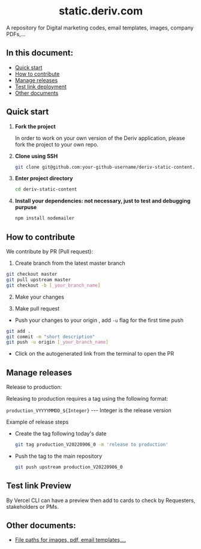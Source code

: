 <h1 align="center"> static.deriv.com </h1>

A repository for Digital marketing codes, email templates, images, company PDFs,...

## In this document:
-   [Quick start](#quick-start)
-   [How to contribute](#how-to-contribute)
-   [Manage releases](#manage-releases)
-   [Test link deployment](#test-link-deployment)
-   [Other documents](#other-docs)

## Quick start
1.  **Fork the project**

    In order to work on your own version of the Deriv application, please fork the project to your own repo.

2.  **Clone using SSH**

    ```sh
    git clone git@github.com:your-github-username/deriv-static-content.git
    ```

3.  **Enter project directory**

    ```sh
    cd deriv-static-content
    ```

4.  **Install your dependencies: not necessary, just to test and debugging purpuse**

    ```sh
    npm install nodemailer
    ```


## How to contribute
We contribute by PR (Pull request):

1. Create branch from the latest master branch
```sh
git checkout master
git pull upstream master
git checkout -b [_your_branch_name]
```

2. Make your changes

3. Make pull request

-   Push your changes to your origin , add `-u` flag for the first time push

```sh
git add . 
git commit -m "short description"  
git push -u origin [_your_branch_name]
```

-   Click on the autogenerated link from the terminal to open the PR


## Manage releases
Release to production:

Releasing to production requires a tag using the following format:

`production_VYYYYMMDD_${Integer}` --- Integer is the release version

Example of release steps

-   Create the tag following today's date

    ```sh
    git tag production_V20220906_0 -m 'release to production'
    ```

-   Push the tag to the main repository

    ```sh
    git push upstream production_V20220906_0
    ```

## Test link Preview
By Vercel CLI can have a preview then add to cards to check by Requesters, stakeholders or PMs.

## Other documents:
-   [File paths for images, pdf, email templates,...](https://github.com/binary-com/deriv-static-content/blob/master/public/documents/file-structure.md)

